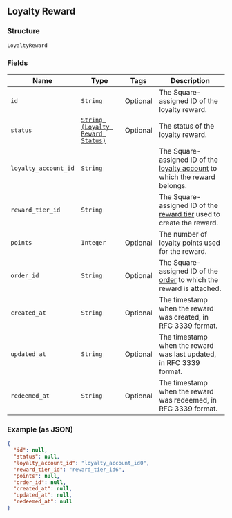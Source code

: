 ## Loyalty Reward

### Structure

`LoyaltyReward`

### Fields

| Name | Type | Tags | Description |
|  --- | --- | --- | --- |
| `id` | `String` | Optional | The Square-assigned ID of the loyalty reward. |
| `status` | [`String (Loyalty Reward Status)`](/doc/models/loyalty-reward-status.md) | Optional | The status of the loyalty reward. |
| `loyalty_account_id` | `String` |  | The Square-assigned ID of the [loyalty account](#type-LoyaltyAccount) to which the reward belongs. |
| `reward_tier_id` | `String` |  | The Square-assigned ID of the [reward tier](#type-LoyaltyProgramRewardTier) used to create the reward. |
| `points` | `Integer` | Optional | The number of loyalty points used for the reward. |
| `order_id` | `String` | Optional | The Square-assigned ID of the [order](#type-Order) to which the reward is attached. |
| `created_at` | `String` | Optional | The timestamp when the reward was created, in RFC 3339 format. |
| `updated_at` | `String` | Optional | The timestamp when the reward was last updated, in RFC 3339 format. |
| `redeemed_at` | `String` | Optional | The timestamp when the reward was redeemed, in RFC 3339 format. |

### Example (as JSON)

```json
{
  "id": null,
  "status": null,
  "loyalty_account_id": "loyalty_account_id0",
  "reward_tier_id": "reward_tier_id6",
  "points": null,
  "order_id": null,
  "created_at": null,
  "updated_at": null,
  "redeemed_at": null
}
```


